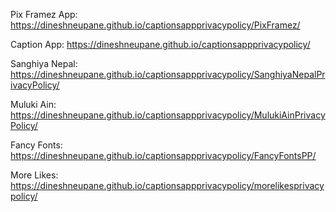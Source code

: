 Pix Framez App: https://dineshneupane.github.io/captionsappprivacypolicy/PixFramez/

Caption App: https://dineshneupane.github.io/captionsappprivacypolicy/

Sanghiya Nepal: https://dineshneupane.github.io/captionsappprivacypolicy/SanghiyaNepalPrivacyPolicy/

Muluki Ain: https://dineshneupane.github.io/captionsappprivacypolicy/MulukiAinPrivacyPolicy/

Fancy Fonts: https://dineshneupane.github.io/captionsappprivacypolicy/FancyFontsPP/

More Likes: https://dineshneupane.github.io/captionsappprivacypolicy/morelikesprivacypolicy/


